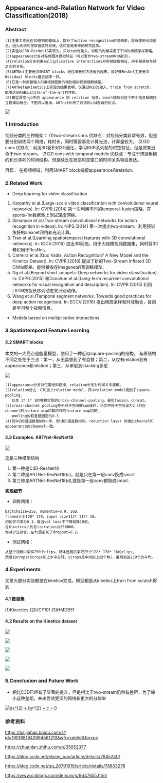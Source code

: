 ## Appearance-and-Relation Network for Video Classification(2018)

### Abstract
```
(1)主要工作是在3D卷积的基础上，提升了action recognition的准确率，没有使用光流信息，因为光流的提取速度特别慢，这可能是未来的研究趋势。
(2)实验以C3D-ResNet18实现的，只以rgb为输入，训练的时候采用了TSN的稀疏采样策略。
(3)appearance分支对每帧图片提取特征（可以看作two-stream中RGB流）。
(4)relation分支利用multiplicative interactions对多帧提取特征，用于捕获帧与帧之间的关系。
(5)ARTNet主要是由SMART blocks 通过堆叠的方法组合起来，就好像ResNet主要是由Residual blocks组合起来一样。
(6)它是一种直接输入RGB视频图像的端到端的视频理解模型。
(7)ARTNet在Kinetics上实验的结果表明，仅通过RGB的输入，train from scratch， 能够达到RGB上state-of-the-art的性能。
(8)模型深挖rgb中的 appearance 和 relation 信息，smart模块对这个两个信息解耦独立建模后融合，下图可以看出，ARTnet利用了双流和c3d各自的优点。
```
![](https://github.com/liyeUESTC/liye_project/blob/file_paper/images/51.png)


### 1.Introduction

视频分类的三种框架：
(1)two-stream cnns
优缺点：对视频分类非常有效，但是要分别训练两个网络，耗时长，同时需要事先计算光流，计算量较大。
(2)3D cnns
优缺点：利用3D卷积和3D池化，学习RGB系列帧的时空特征，但是效果逊色于two-stream。
(3)2D cnns with temporal models
优缺点：专注于捕捉粗糙的和长序列的时间结构，但是缺乏在局部时空窗口的时间关系特征表达。

目标：
在视频领域，利用SMART block捕捉appearance和relation.



### 2.Related Work

- Deep learning for video classification
1. Karpathy et al.(Large-scale video classification with convolutional neural networks). In: CVPR.(2014)
第一次利用不同的temporal-fusion策略，在sports-1m数据集上测试深度网络。
2. Simonyan et al.(Two-stream convolutional networks for action recognition in videos). In: NIPS.(2014)
第一次提出two-stream，利用预训练好的alexnet网络和光流计算。
3. Tran et al.(Learning spatiotemporal features with 3D convolutional networks). In: ICCV.(2015)
提出3D网络，用于大规模视频数据集，同时将3D卷积用于ResNet。
4. Carreira et al.(Quo Vadis, Action Recognition? A New Model and the Kinetics Dataset). In: CVPR.(2018)
提出了新的Two-Stream Inflated 3D CNNs网络，能够接收在Imagenet的预训练模型。
5. Ng et al.(Beyond short snippets: Deep networks for video classification). In: CVPR.(2015)
  和Donahue et al.(Long-term recurrent convolutional networks for visual recognition and description). In: CVPR.(2015)
  利用LSTM捕捉长序列动态来识别动作。
6. Wang et al.(Temporal segment networks: Towards good practices for deep action recognition). In: ECCV.(2016)
提出稀疏采样和时域融合，目的是学习整个视频信息。

- Models based on multiplicative interactions



### 3.Spatiotemporal Feature Learning

#### 3.2 SMART blocks


本文的一大亮点是能量模型，使用了一种近似square-pooling的结构。
与原结构不同之处在于三点：第一，从无监督到了有监督；第二，从仅有relation到有appearance和relation；第三，从单层到stacking多层

![](https://github.com/liyeUESTC/liye_project/blob/file_paper/images/52.png)
```
(1)appearance分支对位置结构建模，relation分支对时域关系建模。
(2)relation分支：C3D加上relation model，其中relation model用到了square-pooling，
   以及 1* 1* 1的卷积实现的cross-channel-pooling，最后fusion，concat。
(3)cross-channel pooling等于对子空间做sum操作，论文中将子空间设为2（对应channel的feature map和其相邻的feature map加和），
   pooling的权重是固定的0.5
(4)其中Z的通道数是U的一半，而U和F通道数相同。reduction layer 的输出channel和appearance的channel一致。
```

#### 3.3 Examples: ARTNet-ResNet18

![](https://github.com/liyeUESTC/liye_project/blob/file_paper/images/53.png)

这是三种模型结构
1. 第一种是C3D-ResNet18
3. 第二种是ARTNet-ResNet18(s)，就是只在第一层conv换成smart
5. 第三种是ARTNet-ResNet18(d),就是每一层conv都换成smart.

 **实现细节** 
- 训练网络：
```
bactchsize=256, momentum=0.9, SGD。
framed大小128* 170，input size112* 112* 16。
初始学习率为0.1，每当val loss不下降就降10倍。
在Kinetics上的总iteration为250000。
为减少过拟合，在fc层前加了dropout=0.2。 
```
- 测试网络：
```
从整个视频中采样250个clips，具体是随机采取25个128* 170* 16的clips, 
然后10crops(5crops加上水平反转，5crops是中间加上四个角)，最后取这250个的平均。
```
### 4.Experiments
文章大部分实验都是在kinetics完成，模型都是从kinetics上train from scratch得到

#### 4.1 数据集
(1)Kinectics (2)UCF101 (3)HMDB51

#### 4.2 Results on the Kinetics dataset

![](https://github.com/liyeUESTC/liye_project/blob/file_paper/images/54.png)

![](https://github.com/liyeUESTC/liye_project/blob/file_paper/images/55.png)

![](https://github.com/liyeUESTC/liye_project/blob/file_paper/images/56.png)

![](https://github.com/liyeUESTC/liye_project/blob/file_paper/images/57.png)

![](https://github.com/liyeUESTC/liye_project/blob/file_paper/images/58.png)


### 5.Conclusion and Future Work

- 相比C3D已经有了显著的提升，但是相比于two-stream仍然有差距，为了缩小这种差距，未来尝试更深的网络和更大的分辨率

<a href="https://www.codecogs.com/eqnedit.php?latex=ax^{2}&space;&plus;&space;by^{2}&space;&plus;&space;c&space;=&space;0" target="_blank"><img src="https://latex.codecogs.com/png.latex?ax^{2}&space;&plus;&space;by^{2}&space;&plus;&space;c&space;=&space;0" title="ax^{2} + by^{2} + c = 0" /></a>




### 参考资料

https://baijiahao.baidu.com/s?id=1601681842694561210&wfr=spider&for=pc

https://zhuanlan.zhihu.com/p/35052377

https://blog.csdn.net/elaine_bao/article/details/79452401

https://blog.csdn.net/qq_20791919/article/details/78853278

https://www.cnblogs.com/demian/p/9647855.html
